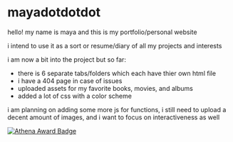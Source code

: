 # mayadotdotdot

hello! my name is maya and this is my portfolio/personal website

i intend to use it as a sort or resume/diary of all my projects and interests

i am now a bit into the project but so far:

- there is 6 separate tabs/folders which each have thier own html file
- i have a 404 page in case of issues
- uploaded assets for my favorite books, movies, and albums
- added a lot of css with a color scheme

i am planning on adding some more js for functions, i still need to upload a decent amount of images, and i want to focus on interactiveness as well

[![Athena Award Badge](https://img.shields.io/endpoint?url=https%3A%2F%2Faward.athena.hackclub.com%2Fapi%2Fbadge)](https://award.athena.hackclub.com?utm_source=readme)

